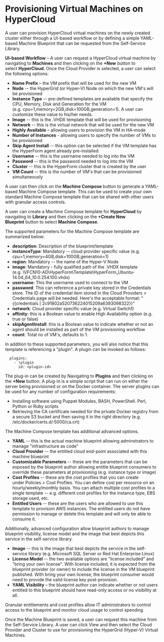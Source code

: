 <figure>
<img src="http://www.hypergrid.com/wp-content/themes/hypergrid/img/logo.png" alt="" />
</figure>

Provisioning Virtual Machines on HyperCloud
===========================

A user can provision HyperCloud virtual machines on the newly created cluster either through a UI-based workflow or by defining a simple YAML-based Machine Blueprint that can be requested from the Self-Service Library.  

**UI-based Workflow** – A user can request a HyperCloud virtual machine by navigating to **Machines** and then clicking on the **+New** button to select **HyperCloud**. Once the Cloud Provider is selected, a user can select the following options:
-   **Name Prefix** – the VM prefix that will be used for the new VM
-   **Node** -- the HyperGrid (or Hyper-V) Node on which the new VM's will be provisioned
-   **Instance Type** -- pre-defined templates are available that specify the CPU, Memory, Disk and Generation for the VM (e.g. cpu=1,memory=2GB,disk=100GB,generation=1). A user can customize these value to his/her needs.
-   **Image** -- this is the .VHDX template that will be used for provisioning
-   **Network** -- this is the virtual network that will be used for the new VM
-   **Highly Available** – allowing users to provision the VM in HA-mode
-   **Number of Instances** - allowing users to specify the number of VMs to be provisioned
-   **Skip Agent Install** -- this option can be selected if the VM template has the HyperForm agent already pre-installed
-   **Username** -- this is the username needed to log into the VM
-   **Password** -- this is the password needed to log into the VM
-   **Cluster** -- this is the HyperForm cluster that is created by the user
-   **VM Count** -- this is the number of VM's that can be provisioned simultaneously

A user can then click on the **Machine Compose** button to generate a YAML-based Machine Compose template. This can be used to create your own standard Machine Compose template that can be shared with other users with granular access controls.

A user can create a Machine Compose template for **HyperCloud** by navigating to **Library** and then clicking on the **+Create New Blueprint** button to select **Machine Compose**.

The supported parameters for the Machine Compose template are summarized below:
-   **description**: Description of the blueprint/template
-   **instanceType**: Mandatory -- cloud provider specific value (e.g. cpu=1,memory=4GB,disk=100GB,generation=1)
-   **region**: Mandatory -- the name of the Hyper-V Node
-   **image**: Mandatory - fully qualified path of the .VHDX template (e.g. \\VFCN10-AD\HyperForm\Template\HyperForm_Ubuntu-14.04_64_10.0.254.100.vhdx)
-   **username**: This the username used to connect to the VM
-   **password**: This can reference a private key stored in the Credentials store. The ID of the credential item stored in the Cloud Providers > Credentials page will be needed. Here's the acceptable format: "{{credentials | 2c91802a520736224015209a6393098322}}"
-   **network**: Cloud provider specific value (e.g. Virtual Switch1)
-   **affinity**: this is a Boolean value to enable High Availability option (e.g. true or false)
-   **skipAgentInstall**: this is a Boolean value to indicate whether or not an agent should be installed as part of the VM provisioning workflow
-   **count**: Total no of VM's, defaults to 1.

In addition to these supported parameters, you will also notice that this template is referencing a "plugin". A plugin can be invoked as follows:

~~~~~~~~~~~~~~~~~~~~~~~~~~~~~~~~~~~~~~~~~~~~~~~~~~~~~~~~~~~~~~~~~~~~~~~~~~~~~~~~
  plugins:
    - !plugin
      id: <plugin-id>
~~~~~~~~~~~~~~~~~~~~~~~~~~~~~~~~~~~~~~~~~~~~~~~~~~~~~~~~~~~~~~~~~~~~~~~~~~~~~~~~

The plug-in can be created by Navigating to **Plugins** and then clicking on the **+New** button. A plug-in is a simple script that can run on either the server being provisioned or on the Docker container. The server plugins can be used for any number of configuration requirements:
-   Installing software using Puppet Modules, BASH, PowerShell. Perl, Python or Ruby scripts
-   Retrieving the CA certificate needed for the private Docker registry from a secure S3 bucket and then saving it in the right directory (e.g. /etc/docker/certs.d/<domain-name>:5000/ca.crt)

The Machine Compose template has additional advanced options.
-   **YAML** -- this is the actual machine blueprint allowing adminstrators to manage "infrastructure as code"
-   **Cloud Provider** -- the entitled cloud end-point associated with this machine blueprint
-   **Customizable Parameters** -- these are the parameters that can be exposed by the blueprint author allowing entitle blueprint consumers to override these parameters at provisioning (e.g. instance type or image)
-   **Cost Profiles** -- these are the cost profiles that you can create under Policies > Cost Profiles. You can define cost per resource on an hourly/weekly/monthly basis. You can attach multiple cost profiles to a single template -- e.g. different cost profiles for the instance type, EBS storage used, etc.
-   **Entitled Users** -- these are the users who are allowed to use this template to provision AWS instances. The entitled users do not have permission to manage or delete this template and will only be able to consume it.

Additionally, advanced configuration allow blueprint authors to manage blueprint visibility, license model and the image that best depicts this service in the self-service library.
-   **Image** -- this is the image that best depicts the service in the self-service library (e.g. Microsoft SQL Server or Red Hat Enterprise Linux)
-   **License Model** -- the two available options are "license included" and "bring your own license". With license included, it is expected from the blueprint provider (or owner) to include the license in the VM blueprint published. With bring your own license, the blueprint consumer would need to provide the valid license key post-provision.
-   **YAML Visibility** – the blueprint author can indicate whether or not users entitled to this blueprint should have read-only access or no visibility at all.

Granular entitlements and cost profiles allow IT administrators to control access to the blueprint and monitor cloud usage to control spending

Once the Machine Blueprint is saved, a user can request this machine from the Self-Service Library. A user can click View and then select the Cloud Provider and Cluster to use for provisioning the HyperGrid (Hyper-V) Virtual Machines.
